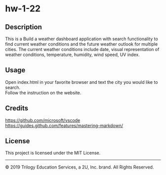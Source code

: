 # hw-1-22

## Description 

This is a Build a weather dashboard application with search functionality to find current weather conditions and the future weather outlook for multiple cities. The current weather conditions include date, visual representation of weather conditions, temperature, humidity, wind speed, UV index.

## Usage 

Open index.html in your favorite browser and text the city you would like to search.<br> Follow the instruction on the website.

## Credits

https://github.com/microsoft/vscode<br>
https://guides.github.com/features/mastering-markdown/



## License

This project is licensed under the MIT License.


---
© 2019 Trilogy Education Services, a 2U, Inc. brand. All Rights Reserved.